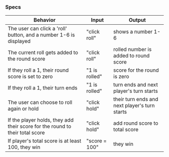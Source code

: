### Specs

| Behavior                                                                     | Input         | Output                                        |
|------------------------------------------------------------------------------|---------------|-----------------------------------------------|
| The user can click a 'roll' button, and a number 1-6 is displayed            | "click roll"  | shows a number 1-6                            |
| The current roll gets added to the round score                               | "click roll"  | rolled number is added to round score         |
| If they roll a 1, their round score is set to zero                           | "1 is rolled" | score for the round is zero                   |
| If they roll a 1, their turn ends                                            | "1 is rolled" | turn ends and next player's turn starts       |
| The user can choose to roll again or hold                                    | "click hold"  | their turn ends and next player's turn starts |
| If the player holds, they add their score for the round to their total score | "click hold"  | add round score to total score                |
| If player's total score is at least 100, they win                            | "score = 100" | they win                                      |
